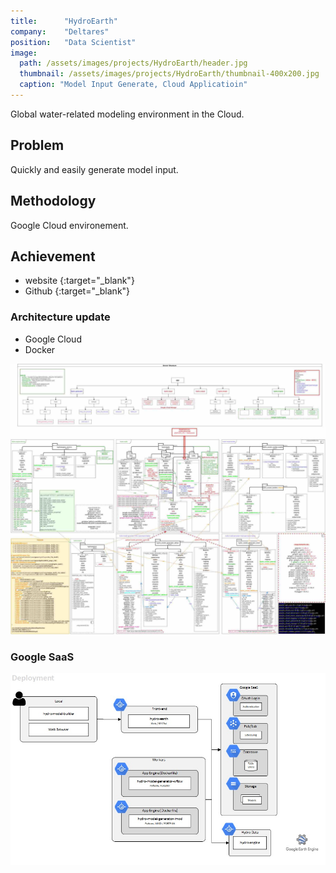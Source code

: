 ```yaml
---
title:      "HydroEarth"
company:    "Deltares"
position:   "Data Scientist"
image: 
  path: /assets/images/projects/HydroEarth/header.jpg
  thumbnail: /assets/images/projects/HydroEarth/thumbnail-400x200.jpg
  caption: "Model Input Generate, Cloud Applicatioin"
---
```


Global water-related modeling environment in the Cloud.

## Problem

Quickly and easily generate model input.

## Methodology

Google Cloud environement.

## Achievement

- website [<i class="fas fa-external-link-alt"></i>](https://hydro-earth.netlify.app/#/){:target="_blank"}
- Github [<i class="fas fa-external-link-alt"></i>](https://github.com/openearth/hydro-earth){:target="_blank"}

### Architecture update

- Google Cloud
- Docker

![](/assets/images/projects/HydroEarth/architecture.jpg)

### Google SaaS

![](/assets/images/projects/HydroEarth/SaaS.jpg)
